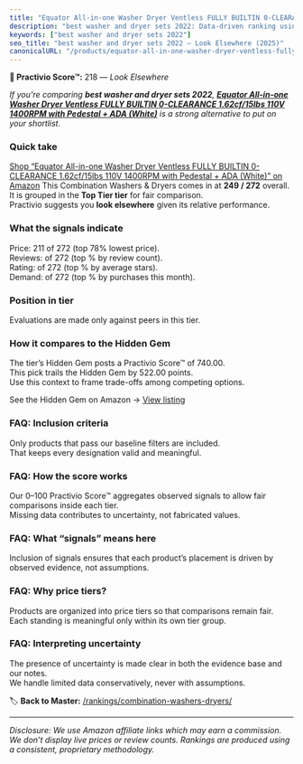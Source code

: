 ```yaml
---
title: "Equator All-in-one Washer Dryer Ventless FULLY BUILTIN 0-CLEARANCE 1.62cf/15lbs 110V 1400RPM with Pedestal + ADA (White)"
description: "best washer and dryer sets 2022: Data-driven ranking using the Practivio Score™. Positioned by quality, value, demand, findability, momentum."
keywords: ["best washer and dryer sets 2022"]
seo_title: "best washer and dryer sets 2022 — Look Elsewhere (2025)"
canonicalURL: "/products/equator-all-in-one-washer-dryer-ventless-fully-builtin-0-clearance-162cf15lbs-110v-1400rpm-with-pedestal-ada-white-B0CR1RB4XV/"
---
```


**🚫 Practivio Score™:** 218 — _Look Elsewhere_


*If you're comparing **best washer and dryer sets 2022**, **[Equator All-in-one Washer Dryer Ventless FULLY BUILTIN 0-CLEARANCE 1.62cf/15lbs 110V 1400RPM with Pedestal + ADA (White)](https://www.amazon.com/dp/B0CR1RB4XV?tag=practivio-20)** is a strong alternative to put on your shortlist.*
### Quick take
[Shop “Equator All-in-one Washer Dryer Ventless FULLY BUILTIN 0-CLEARANCE 1.62cf/15lbs 110V 1400RPM with Pedestal + ADA (White)” on Amazon](https://www.amazon.com/dp/B0CR1RB4XV?tag=practivio-20)
This Combination Washers & Dryers comes in at **249 / 272** overall.  
It is grouped in the **Top Tier tier** for fair comparison.  
Practivio suggests you **look elsewhere** given its relative performance.

### What the signals indicate
Price: 211 of 272 (top 78% lowest price).  
Reviews:  of 272 (top % by review count).  
Rating:  of 272 (top % by average stars).  
Demand:  of 272 (top % by purchases this month).

### Position in tier
Evaluations are made only against peers in this tier.

### How it compares to the Hidden Gem
The tier’s Hidden Gem posts a Practivio Score™ of 740.00.  
This pick trails the Hidden Gem by 522.00 points.  
Use this context to frame trade-offs among competing options.  

See the Hidden Gem on Amazon → [View listing](https://www.amazon.com/dp/B0C72WLSJ1?tag=practivio-20)

### FAQ: Inclusion criteria
Only products that pass our baseline filters are included.  
That keeps every designation valid and meaningful.

### FAQ: How the score works
Our 0–100 Practivio Score™ aggregates observed signals to allow fair comparisons inside each tier.  
Missing data contributes to uncertainty, not fabricated values.

### FAQ: What “signals” means here
Inclusion of signals ensures that each product’s placement is driven by observed evidence, not assumptions.

### FAQ: Why price tiers?
Products are organized into price tiers so that comparisons remain fair.  
Each standing is meaningful only within its own tier group.

### FAQ: Interpreting uncertainty
The presence of uncertainty is made clear in both the evidence base and our notes.  
We handle limited data conservatively, never with assumptions.


🏷️ **Back to Master:** [/rankings/combination-washers-dryers/](/rankings/combination-washers-dryers/)

---
_Disclosure: We use Amazon affiliate links which may earn a commission. We don’t display live prices or review counts. Rankings are produced using a consistent, proprietary methodology._
